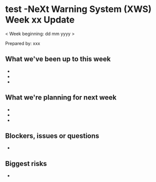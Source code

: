 # test -NeXt Warning System (XWS) Week xx Update 

< Week beginning: dd mm yyyy >

Prepared by: xxx
  
## What we've been up to this week
  
  *
  *
  *
  
## What we're planning for next week

  *
  *
  *
  
##  Blockers, issues or questions

*

## Biggest risks

*
